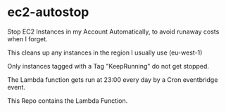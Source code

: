 # ec2-autostop
Stop EC2 Instances in my Account Automatically, to avoid runaway costs when I forget.

This cleans up any instances in the region I usually use (eu-west-1)

Only instances tagged with a Tag "KeepRunning" do not get stopped.

The Lambda function gets run at 23:00 every day by a Cron eventbridge event.

This Repo contains the Lambda Function.

